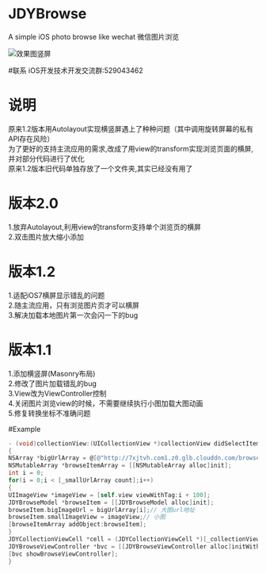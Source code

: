 # JDYBrowse
A simple iOS photo browse like wechat 微信图片浏览

![效果图竖屏](https://raw.githubusercontent.com/JDY0306/JDYBrowse/master/browse1.gif)

#联系
iOS开发技术开发交流群:529043462

# 说明
原来1.2版本用Autolayout实现横竖屏遇上了种种问题（其中调用旋转屏幕的私有API存在风险）<br/>
为了更好的支持主流应用的需求,改成了用view的transform实现浏览页面的横屏,并对部分代码进行了优化<br/>
原来1.2版本旧代码单独存放了一个文件夹,其实已经没有用了

# 版本2.0
1.放弃Autolayout,利用view的transform支持单个浏览页的横屏<br/>
2.双击图片放大缩小添加<br/>

# 版本1.2
1.适配iOS7横屏显示错乱的问题<br/>
2.随主流应用，只有浏览图片页才可以横屏<br/>
3.解决加载本地图片第一次会闪一下的bug

# 版本1.1
1.添加横竖屏(Masonry布局)<br/>
2.修改了图片加载错乱的bug<br/>
3.View改为ViewController控制<br/>
4.关闭图片浏览view的时候，不需要继续执行小图加载大图动画<br/>
5.修复转换坐标不准确问题

#Example
```Objective-c
- (void)collectionView:(UICollectionView *)collectionView didSelectItemAtIndexPath:(NSIndexPath *)indexPath
{
NSArray *bigUrlArray = @[@"http://7xjtvh.com1.z0.glb.clouddn.com/browse01.jpg",@"http://7xjtvh.com1.z0.glb.clouddn.com/browse02.jpg",@"http://7xjtvh.com1.z0.glb.clouddn.com/browse03.jpg",@"http://7xjtvh.com1.z0.glb.clouddn.com/browse04.jpg",@"http://7xjtvh.com1.z0.glb.clouddn.com/browse05.jpg",@"http://7xjtvh.com1.z0.glb.clouddn.com/browse06.jpg",@"http://7xjtvh.com1.z0.glb.clouddn.com/browse07.jpg",@"http://7xjtvh.com1.z0.glb.clouddn.com/browse08.jpg",@"http://7xjtvh.com1.z0.glb.clouddn.com/browse09.jpg",@"http://7xjtvh.com1.z0.glb.clouddn.com/browse03.jpg"];
NSMutableArray *browseItemArray = [[NSMutableArray alloc]init];
int i = 0;
for(i = 0;i < [_smallUrlArray count];i++)
{
UIImageView *imageView = [self.view viewWithTag:i + 100];
JDYBrowseModel *browseItem = [[JDYBrowseModel alloc]init];
browseItem.bigImageUrl = bigUrlArray[i];// 大图url地址
browseItem.smallImageView = imageView;// 小图
[browseItemArray addObject:browseItem];
}
JDYCollectionViewCell *cell = (JDYCollectionViewCell *)[_collectionView cellForItemAtIndexPath:indexPath];
JDYBrowseViewController *bvc = [[JDYBrowseViewController alloc]initWithBrowseItemArray:browseItemArray currentIndex:cell.imageView.tag - 100];
[bvc showBrowseViewController];
}
```
